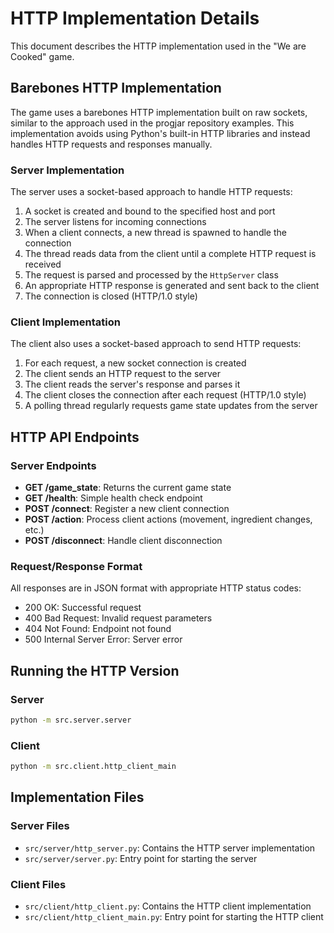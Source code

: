 # HTTP Implementation Details

This document describes the HTTP implementation used in the "We are Cooked" game.

## Barebones HTTP Implementation

The game uses a barebones HTTP implementation built on raw sockets, similar to the approach used in the progjar repository examples. This implementation avoids using Python's built-in HTTP libraries and instead handles HTTP requests and responses manually.

### Server Implementation

The server uses a socket-based approach to handle HTTP requests:

1. A socket is created and bound to the specified host and port
2. The server listens for incoming connections
3. When a client connects, a new thread is spawned to handle the connection
4. The thread reads data from the client until a complete HTTP request is received
5. The request is parsed and processed by the `HttpServer` class
6. An appropriate HTTP response is generated and sent back to the client
7. The connection is closed (HTTP/1.0 style)

### Client Implementation

The client also uses a socket-based approach to send HTTP requests:

1. For each request, a new socket connection is created
2. The client sends an HTTP request to the server
3. The client reads the server's response and parses it
4. The client closes the connection after each request (HTTP/1.0 style)
5. A polling thread regularly requests game state updates from the server

## HTTP API Endpoints

### Server Endpoints

- **GET /game_state**: Returns the current game state
- **GET /health**: Simple health check endpoint
- **POST /connect**: Register a new client connection
- **POST /action**: Process client actions (movement, ingredient changes, etc.)
- **POST /disconnect**: Handle client disconnection

### Request/Response Format

All responses are in JSON format with appropriate HTTP status codes:

- 200 OK: Successful request
- 400 Bad Request: Invalid request parameters
- 404 Not Found: Endpoint not found
- 500 Internal Server Error: Server error

## Running the HTTP Version

### Server
```sh
python -m src.server.server
```

### Client
```sh
python -m src.client.http_client_main
```

## Implementation Files

### Server Files
- `src/server/http_server.py`: Contains the HTTP server implementation
- `src/server/server.py`: Entry point for starting the server

### Client Files
- `src/client/http_client.py`: Contains the HTTP client implementation
- `src/client/http_client_main.py`: Entry point for starting the HTTP client
